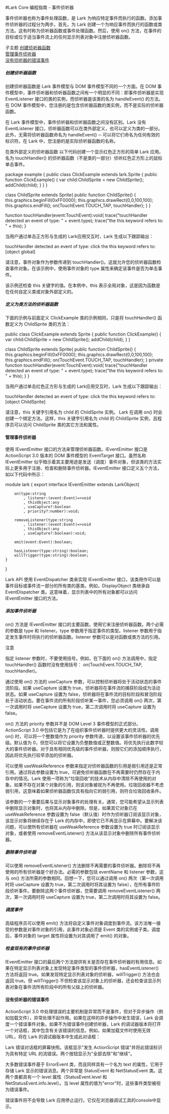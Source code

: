 #Lark Core 编程指南 - 事件侦听器

事件侦听器也称为事件处理函数，是 Lark 为响应特定事件而执行的函数。添加事件侦听器的过程分为两步。首先，为 Lark 创建一个为响应事件而执行的函数或类方法。这有时称为侦听器函数或事件处理函数。然后，使用 on() 方法，在事件的目标或位于适当事件流上的任何显示列表对象中注册侦听器函数。 

子主题
[创建侦听器函数](#event-listener)   
[管理事件侦听器](#event-manage)   
[没有侦听器的错误事件](#event-unhandled)   


<a name="event-listener"/>

##### 创建侦听器函数
创建侦听器函数是 Lark 事件模型与 DOM 事件模型不同的一个方面。在 DOM 事件模型中，事件侦听器和侦听器函数之间有一个明显的不同：即事件侦听器是实现 EventListener 接口的类的实例，而侦听器是该类的名为 handleEvent() 的方法。在 DOM 事件模型中，您注册的是包含侦听器函数的类实例，而不是实际的侦听器函数。 

在 Lark 事件模型中，事件侦听器和侦听器函数之间没有区别。Lark 没有 EventListener 接口，侦听器函数可以在类外部定义，也可以定义为类的一部分。此外，无需将侦听器函数命名为 handleEvent() ─ 可以将它们命名为任何有效的标识符。在 Lark 中，您注册的是实际侦听器函数的名称。

在类外部定义的侦听器函数
以下代码创建一个显示红色正方形的简单 Lark 应用。名为 touchHandler() 的侦听器函数（不是类的一部分）侦听红色正方形上的鼠标单击事件。

package example {
    public class ClickExample extends lark.Sprite {
        public function ClickExample() {
            var child:ChildSprite = new ChildSprite();
            addChild(child);
        }
    }
}

class ChildSprite extends Sprite{
    public function ChildSprite() {
        this.graphics.beginFill(0xFF0000);
        this.graphics.drawRect(0,0,100,100);
        this.graphics.endFill();
        on(TouchEvent.TOUCH_TAP, touchHandler);
    }
}

function touchHandler(event:TouchEvent):void{
    trace("touchHandler detected an event of type: " + event.type);
    trace("the this keyword refers to: " + this);
}


当用户通过单击正方形与生成的 Lark应用交互时，Lark 生成以下跟踪输出：

touchHandler detected an event of type: click
the this keyword refers to: [object global]


请注意，事件对象作为参数传递到 touchHandler()。这就允许您的侦听器函数检查事件对象。在该示例中，使用事件对象的 type 属性来确定该事件是否为单击事件。

该示例还检查 this 关键字的值。在本例中，this 表示全局对象，这是因为函数是在任何自定义类或对象外部定义的。

##### 定义为类方法的侦听器函数
下面的示例与前面定义 ClickExample 类的示例相同，只是将 touchHandler() 函数定义为 ChildSprite 类的方法： 


public class ClickExample extends Sprite {
     public function ClickExample() {
         var child:ChildSprite = new ChildSprite();
         addChild(child);
     }
}

class ChildSprite extends Sprite{
    public function ChildSprite() {
        this.graphics.beginFill(0xFF0000);
        this.graphics.drawRect(0,0,100,100);
        this.graphics.endFill();
        on(TouchEvent.TOUCH_TAP, touchHandler);
    }
    private function touchHandler(event:TouchEvent):void{
        trace("touchHandler detected an event of type: " + event.type);
        trace("the this keyword refers to: " + this);
    }
}


当用户通过单击红色正方形与生成的 Lark应用交互时，Lark 生成以下跟踪输出：

touchHandler detected an event of type: click
the this keyword refers to: [object ChildSprite]


请注意，this 关键字引用名为 child 的 ChildSprite 实例。 Lark 在调用 on() 时会创建一个绑定方法。这样，this 关键字引用名为 child 的 ChildSprite 实例，且程序员可以访问 ChildSprite 类的其它方法和属性。

<a name="event-manage"/>

#### 管理事件侦听器
使用 IEventEmitter 接口的方法来管理侦听器函数。IEventEmitter 接口是 ActionScript 3.0 版本的 DOM 事件模型的 EventTarget 接口。虽然名称 IEventEmitter 似乎暗示着其主要用途是发送（调度）事件对象，但该类的方法实际上更多用于注册、检查和删除事件侦听器。IEventEmitter 接口定义五个方法，如以下代码中所示：

module lark {
    export interface IEventEmitter extends LarkObject{
    
        on(type:string
            , listener:(event:Event)=>void
            , thisObject:any
            , useCapture?:boolean
            , priority?:number):void;
            
        removeListener(type:string
            , listener:(event:Event)=>void
            , thisObject:any
            , useCapture?:boolean):void;

        emit(event:Event):boolean;

        hasListener(type:string):boolean;
        willTrigger(type:string):boolean;
    }
}


Lark API 使用 EventDispatcher 类来实现 IEventEmitter 接口，该类用作可以是事件目标或事件流一部分的所有类的基类。例如，DisplayObject 类继承自 EventDispatcher 类。这意味着，显示列表中的所有对象都可以访问 IEventEmitter 接口的方法。

##### 添加事件侦听器
on() 方法是 IEventEmitter 接口的主要函数。使用它来注册侦听器函数。两个必需的参数是 type 和 listener。type 参数用于指定事件的类型。listener 参数用于指定发生事件时将执行的侦听器函数。listener 参数可以是对函数或类方法的引用。

注意
 
 指定 listener 参数时，不要使用括号。例如，在下面的 on() 方法调用中，指定 touchHandler() 函数时没有使用括号：
on(TouchEvent.TOUCH_TAP, touchHandler)。 
 

通过使用 on() 方法的 useCapture 参数，可以控制侦听器将处于活动状态的事件流阶段。如果 useCapture 设置为 true，侦听器将在事件流的捕获阶段成为活动状态。如果 useCapture 设置为 false，侦听器将在事件流的目标阶段和冒泡阶段处于活动状态。要在事件流的所有阶段侦听某一事件，您必须调用 on() 两次，第一次调用时将 useCapture 设置为 true，第二次调用时将 useCapture 设置为 false。

on() 方法的 priority 参数并不是 DOM Level 3 事件模型的正式部分。ActionScript 3.0 中包括它是为了在组织事件侦听器时提供更大的灵活性。调用 on() 时，可以将一个整数值作为 priority 参数传递，以设置该事件侦听器的优先级。默认值为 0，但您可以将它设置为负整数值或正整数值。将优先执行此数字较大的事件侦听器。对于具有相同优先级的事件侦听器，则按它们的添加顺序执行，因此将优先执行较早添加的侦听器。 

可以使用 useWeakReference 参数来指定对侦听器函数的引用是弱引用还是正常引用。通过将此参数设置为 true，可避免侦听器函数在不再需要时仍然存在于内存中的情况。Lark 使用一项称为"垃圾回收"的技术从内存中清除不再使用的对象。如果不存在对某个对象的引用，则该对象被视为不再使用。垃圾回收器不考虑弱引用，这意味着如果侦听器函数仅具有指向它的弱引用，则符合垃圾回收条件。

该参数的一个重要后果与显示对象事件的处理有关。通常，您可能希望从显示列表中删除显示对象时，也将其从内存中删除。但是，如果其它对象已在 useWeakReference 参数设置为 false（默认值）时作为侦听器订阅该显示对象，该显示对象将继续存在于 Lark 的内存中，即使它已不再显示在屏幕中。要解决该问题，可以使所有侦听器在 useWeakReference 参数设置为 true 时订阅该显示对象，或者使用 removeEventListener() 方法从该显示对象中删除所有事件侦听器。

##### 删除事件侦听器
可以使用 removeEventListener() 方法删除不再需要的事件侦听器。删除将不再使用的所有侦听器是个好办法。必需的参数包括 eventName 和 listener 参数，这与 on() 方法所需的参数相同。回想一下，您可以通过调用 on() 两次（第一次调用时将 useCapture 设置为 true，第二次调用时将其设置为 false），在所有事件阶段侦听事件。要删除这两个事件侦听器，您需要调用 removeEventListener() 两次，第一次调用时将 useCapture 设置为 true，第二次调用时将其设置为 false。

##### 调度事件
高级程序员可以使用 emit() 方法将自定义事件对象调度到事件流。该方法唯一接受的参数是对事件对象的引用，此事件对象必须是 Event 类的实例或子类。调度后，事件对象的 target 属性将设置为对其调用了 emit() 的对象。

##### 检查现有的事件侦听器
IEventEmitter 接口的最后两个方法提供有关是否存在事件侦听器的有用信息。如果在特定显示列表对象上发现特定事件类型的事件侦听器，hasEventListener() 方法将返回 true。如果发现特定显示列表对象的侦听器，willTrigger() 方法也会返回 true。但 willTrigger() 不但检查该显示对象上的侦听器，还会检查该显示列表对象在事件流所有阶段中的所有父级上的侦听器。 

<a name="event-unhandled"/>

#### 没有侦听器的错误事件
ActionScript 3.0 中处理错误的主要机制是异常而不是事件，但对于异步操作（例如加载文件），异常处理不起作用。如果在这样的异步操作中发生错误，Lark 会调度一个错误事件对象。如果不为错误事件创建侦听器，Lark 的调试器版本将打开一个对话框，其中包含有关该错误的信息。例如，如果加载文件时使用无效 URL，将在 Lark 的调试器版本中生成此对话框：

Lark 错误对话框的屏幕快照。该框显示"发生 ActionScript 错误"并将此错误标识为具有特定 URL 的流错误。两个按钮显示为"全部去除"和"继续"。

大多数错误事件基于 ErrorEvent 类，而且同样具有一个名为 text 的属性，它用于存储 Lark 显示的错误消息。两个异常是 StatusEvent 和 NetStatusEvent 类。这两个类都具有一个 level 属性（StatusEvent.level 和 NetStatusEvent.info.level）。当 level 属性的值为"error"时，这些事件类型被视为错误事件。

错误事件将不会导致 Lark 应用停止运行。它仅在浏览器调试工具的console中显示。

